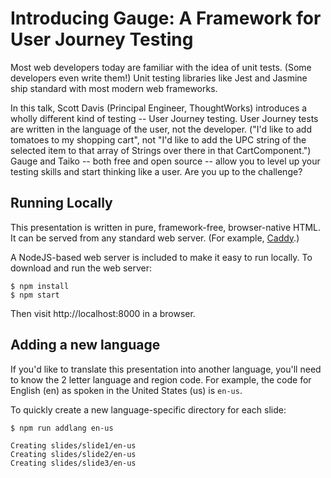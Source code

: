 # Introducing Gauge: A Framework for User Journey Testing
Most web developers today are familiar with the idea of unit tests. (Some developers even write them!) Unit testing libraries like Jest and Jasmine ship standard with most modern web frameworks.

In this talk, Scott Davis (Principal Engineer, ThoughtWorks) introduces a wholly different kind of testing -- User Journey testing. User Journey tests are written in the language of the user, not the developer. ("I'd like to add tomatoes to my shopping cart", not "I'd like to add the UPC string of the selected item to that array of Strings over there in that CartComponent.") Gauge and Taiko -- both free and open source -- allow you to level up your testing skills and start thinking like a user. Are you up to the challenge?







## Running Locally

This presentation is written in pure, framework-free, browser-native HTML. It can be served from any standard web server. (For example, [Caddy](https://caddyserver.com/).)

A NodeJS-based web server is included to make it easy to run locally. To download and run the web server:

```console
$ npm install
$ npm start
```

Then visit http://localhost:8000 in a browser.

## Adding a new language
If you'd like to translate this presentation into another language, you'll need to know the 2 letter language and region code. For example, the code for English (en) as spoken in the United States (us) is `en-us`.

To quickly create a new language-specific directory for each slide:

```console
$ npm run addlang en-us

Creating slides/slide1/en-us
Creating slides/slide2/en-us
Creating slides/slide3/en-us
```
